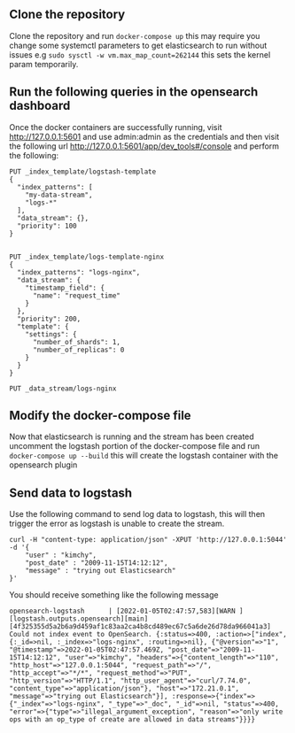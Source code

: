 ## Clone the repository 
Clone the repository and run `docker-compose up` this may require you change some systemctl parameters to get elasticsearch to run without issues e.g
`sudo sysctl -w vm.max_map_count=262144` this sets the kernel param temporarily.

## Run the following queries in the opensearch dashboard
Once the docker containers are successfully running, visit http://127.0.0.1:5601 and use admin:admin as the credentials and then visit the following url http://127.0.0.1:5601/app/dev_tools#/console and perform the following:

```
PUT _index_template/logstash-template
{
  "index_patterns": [
    "my-data-stream",
    "logs-*"
  ],
  "data_stream": {},
  "priority": 100
}


PUT _index_template/logs-template-nginx
{
  "index_patterns": "logs-nginx",
  "data_stream": {
    "timestamp_field": {
      "name": "request_time"
    }
  },
  "priority": 200,
  "template": {
    "settings": {
      "number_of_shards": 1,
      "number_of_replicas": 0
    }
  }
}

PUT _data_stream/logs-nginx
```

## Modify the docker-compose file
Now that elasticsearch is running and the stream has been created uncomment the logstash portion of the docker-compose file and run
`docker-compose up --build` this will create the logstash container with the opensearch plugin

## Send data to logstash
Use the following command to send log data to logstash, this will then trigger the error as logstash is unable to create the stream.

```
curl -H "content-type: application/json" -XPUT 'http://127.0.0.1:5044' -d '{
    "user" : "kimchy",
    "post_date" : "2009-11-15T14:12:12",
    "message" : "trying out Elasticsearch"
}'
```

You should receive something like the following message
```
opensearch-logstash      | [2022-01-05T02:47:57,583][WARN ][logstash.outputs.opensearch][main][4f325355d5a2b6a9d459af1c83aa2ca4b8cd489ec67c5a6de26d78da966041a3] Could not index event to OpenSearch. {:status=>400, :action=>["index", {:_id=>nil, :_index=>"logs-nginx", :routing=>nil}, {"@version"=>"1", "@timestamp"=>2022-01-05T02:47:57.469Z, "post_date"=>"2009-11-15T14:12:12", "user"=>"kimchy", "headers"=>{"content_length"=>"110", "http_host"=>"127.0.0.1:5044", "request_path"=>"/", "http_accept"=>"*/*", "request_method"=>"PUT", "http_version"=>"HTTP/1.1", "http_user_agent"=>"curl/7.74.0", "content_type"=>"application/json"}, "host"=>"172.21.0.1", "message"=>"trying out Elasticsearch"}], :response=>{"index"=>{"_index"=>"logs-nginx", "_type"=>"_doc", "_id"=>nil, "status"=>400, "error"=>{"type"=>"illegal_argument_exception", "reason"=>"only write ops with an op_type of create are allowed in data streams"}}}}
```
